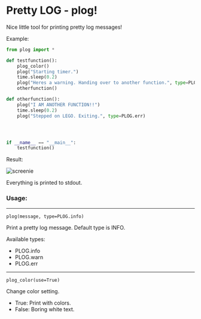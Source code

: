 # Pretty LOG - plog!

Nice little tool for printing pretty log messages!

Example:

```python
from plog import *

def testfunction():
    plog_color()
    plog("Starting timer.")
    time.sleep(0.2)
    plog("Heres a warning. Handing over to another function.", type=PLOG.warn)
    otherfunction()

def otherfunction():
    plog("I AM ANOTHER FUNCTION!!")
    time.sleep(0.2)
    plog("Stepped on LEGO. Exiting.", type=PLOG.err)




if __name__ == "__main__":
    testfunction()
```

Result:

![screenie](http://i.imgur.com/AEBGglV.png)


Everything is printed to stdout.


### Usage:

------

`plog(message, type=PLOG.info)`


Print a pretty log message. Default type is INFO.

Available types:

* PLOG.info
* PLOG.warn
* PLOG.err


------

`plog_color(use=True)`

Change color setting. 

* True:  Print with colors.
* False: Boring white text.


